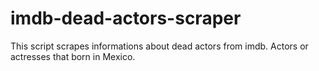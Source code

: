 # imdb-dead-actors-scraper
This script scrapes informations about dead actors from imdb. Actors or actresses that born in Mexico. 
